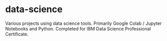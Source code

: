 # data-science
Various projects using data science tools. Primarily Google Colab / Jupyter Notebooks and Python.
Completed for IBM Data Science Professional Certificate.
